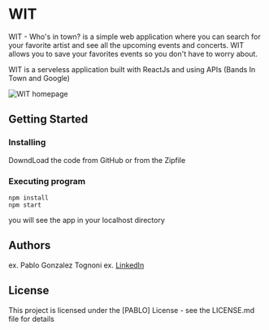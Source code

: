 # WIT

WIT - Who's in town? is a simple web application where you can search for your favorite artist and see all the upcoming events and concerts.
WIT allows you to save your favorites events so you don't have to worry about.

WIT is a serveless application built with ReactJs and using APIs (Bands In Town and Google)

![WIT homepage](https://res.cloudinary.com/dgamncxcz/image/upload/v1700624916/Screenshot_2023-11-22_at_03.47.34_lybq8z.png)

## Getting Started

### Installing
DowndLoad the code from GitHub or from the Zipfile

### Executing program


```
npm install
npm start
```
you will see the app in your localhost directory


## Authors


ex. Pablo Gonzalez Tognoni 
ex. [LinkedIn](https://www.linkedin.com/in/pgtognoni/)


## License

This project is licensed under the [PABLO] License - see the LICENSE.md file for details
